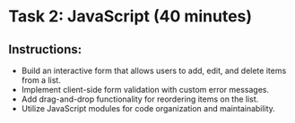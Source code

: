 # Task 2: JavaScript (40 minutes)

## Instructions:

- Build an interactive form that allows users to add, edit, and delete items from a list.
- Implement client-side form validation with custom error messages.
- Add drag-and-drop functionality for reordering items on the list.
- Utilize JavaScript modules for code organization and maintainability.
